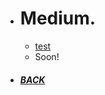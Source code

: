 *  # Medium.

   - [test](/content/pages/folder/walkthrough/usbripper/_posts/2018/02/04/super-secret-sauce.html)
   - Soon!
*  ##### [BACK](/index.html "Back to Homepage")

